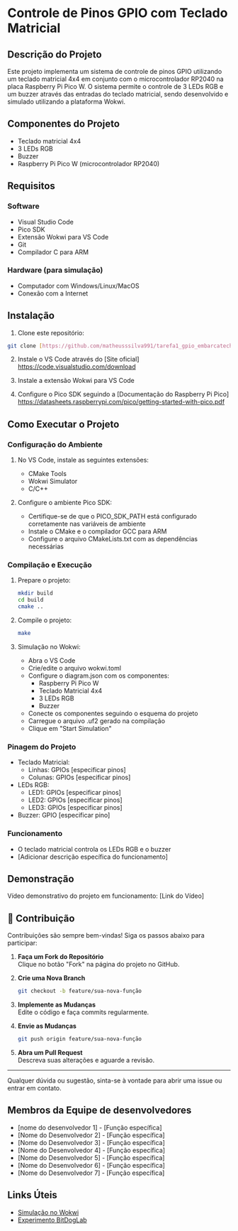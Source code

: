 # Controle de Pinos GPIO com Teclado Matricial

## Descrição do Projeto
Este projeto implementa um sistema de controle de pinos GPIO utilizando um teclado matricial 4x4 em conjunto com o microcontrolador RP2040 na placa Raspberry Pi Pico W. O sistema permite o controle de 3 LEDs RGB e um buzzer através das entradas do teclado matricial, sendo desenvolvido e simulado utilizando a plataforma Wokwi.

## Componentes do Projeto
- Teclado matricial 4x4
- 3 LEDs RGB
- Buzzer
- Raspberry Pi Pico W (microcontrolador RP2040)

## Requisitos
### Software
- Visual Studio Code
- Pico SDK
- Extensão Wokwi para VS Code
- Git
- Compilador C para ARM

### Hardware (para simulação)
- Computador com Windows/Linux/MacOS
- Conexão com a Internet

## Instalação
1. Clone este repositório:
```bash
git clone [https://github.com/matheusssilva991/tarefa1_gpio_embarcatech.git]
```

2. Instale o VS Code através do [Site oficial] https://code.visualstudio.com/download

3. Instale a extensão Wokwi para VS Code

4. Configure o Pico SDK seguindo a [Documentação do Raspberry Pi
Pico] https://datasheets.raspberrypi.com/pico/getting-started-with-pico.pdf

## Como Executar o Projeto

### Configuração do Ambiente
1. No VS Code, instale as seguintes extensões:
   - CMake Tools
   - Wokwi Simulator
   - C/C++

2. Configure o ambiente Pico SDK:
   - Certifique-se de que o PICO_SDK_PATH está configurado corretamente nas variáveis de ambiente
   - Instale o CMake e o compilador GCC para ARM
   - Configure o arquivo CMakeLists.txt com as dependências necessárias

### Compilação e Execução
1. Prepare o projeto:
   ```bash
   mkdir build
   cd build
   cmake ..
   ```

2. Compile o projeto:
   ```bash
   make
   ```

3. Simulação no Wokwi:
   - Abra o VS Code
   - Crie/edite o arquivo wokwi.toml
   - Configure o diagram.json com os componentes:
     * Raspberry Pi Pico W
     * Teclado Matricial 4x4
     * 3 LEDs RGB
     * Buzzer
   - Conecte os componentes seguindo o esquema do projeto
   - Carregue o arquivo .uf2 gerado na compilação
   - Clique em "Start Simulation"

### Pinagem do Projeto
- Teclado Matricial:
  * Linhas: GPIOs [especificar pinos]
  * Colunas: GPIOs [especificar pinos]
- LEDs RGB:
  * LED1: GPIOs [especificar pinos]
  * LED2: GPIOs [especificar pinos]
  * LED3: GPIOs [especificar pinos]
- Buzzer: GPIO [especificar pino]

### Funcionamento
- O teclado matricial controla os LEDs RGB e o buzzer
- [Adicionar descrição específica do funcionamento]

## Demonstração
Vídeo demonstrativo do projeto em funcionamento: [Link do Vídeo]

## 📝 Contribuição

Contribuições são sempre bem-vindas! Siga os passos abaixo para participar:

1. **Faça um Fork do Repositório**  
   Clique no botão "Fork" na página do projeto no GitHub.

2. **Crie uma Nova Branch**  
   ```bash
   git checkout -b feature/sua-nova-função
   ```
3. **Implemente as Mudanças**  
   Edite o código e faça commits regularmente.

4. **Envie as Mudanças**  
   ```bash
   git push origin feature/sua-nova-função
   ```

5. **Abra um Pull Request**  
   Descreva suas alterações e aguarde a revisão.

---

Qualquer dúvida ou sugestão, sinta-se à vontade para abrir uma issue ou entrar em contato.

## Membros da Equipe de desenvolvedores
- [nome do desenvolvedor 1] - [Função específica]
- [Nome do Desenvolvedor 2] - [Função específica]
- [Nome do Desenvolvedor 3] - [Função específica]
- [Nome do Desenvolvedor 4] - [Função específica]
- [Nome do Desenvolvedor 5] - [Função específica]
- [Nome do Desenvolvedor 6] - [Função específica]
- [Nome do Desenvolvedor 7] - [Função específica]

## Links Úteis
- [Simulação no Wokwi](https://www.dropbox.com/scl/fi/va5dp18ahzarjyd6z8boh/2025-01-09-16-29-53.mkv?rlkey=j93icbgjf3m080d1tyde33fxz&dl=0)
- [Experimento BitDogLab](https://www.dropbox.com/scl/fi/oakfs3evgysjt6dmtel60/VID-20250109-WA0043.mp4?rlkey=03s40wpvjx5hhjipdoi2q8uky&dl=0)
